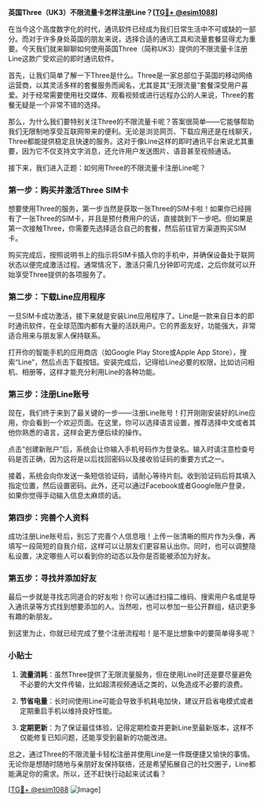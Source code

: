 **英国Three（UK3）不限流量卡怎样注册Line？[[TG💪+ @esim1088](https://t.me/s/esim1088)]**

在当今这个高度数字化的时代，通讯软件已经成为我们日常生活中不可或缺的一部分。而对于许多身处英国的朋友来说，选择合适的通讯工具和流量套餐显得尤为重要。今天我们就来聊聊如何使用英国Three（简称UK3）提供的不限流量卡注册Line这款广受欢迎的即时通讯软件。

首先，让我们简单了解一下Three是什么。Three是一家总部位于英国的移动网络运营商，以其灵活多样的套餐服务而闻名，尤其是其“无限流量”套餐深受用户喜爱。对于经常需要使用社交媒体、观看视频或进行远程办公的人来说，Three的套餐无疑是一个非常不错的选择。

那么，为什么我们要特别关注Three的不限流量卡呢？答案很简单——它能够帮助我们无限制地享受互联网带来的便利。无论是浏览网页、下载应用还是在线聊天，Three都能提供稳定且快速的服务。这对于像Line这样的即时通讯平台来说尤其重要，因为它不仅支持文字消息，还允许用户发送图片、语音甚至视频通话。

接下来，我们进入正题：如何用Three的不限流量卡注册Line呢？

### 第一步：购买并激活Three SIM卡

想要使用Three的服务，第一步当然是获取一张Three的SIM卡啦！如果你已经拥有了一张Three的SIM卡，并且是预付费用户的话，直接跳到下一步吧。但如果是第一次接触Three，你需要先选择适合自己的套餐，然后前往官方渠道购买SIM卡。

购买完成后，按照说明书上的指示将SIM卡插入你的手机中，并确保设备处于联网状态以便完成激活过程。通常情况下，激活只需几分钟即可完成，之后你就可以开始享受Three提供的各项服务了。

### 第二步：下载Line应用程序

一旦SIM卡成功激活，接下来就是安装Line应用程序了。Line是一款来自日本的即时通讯软件，在全球范围内都有大量的活跃用户。它的界面友好，功能强大，非常适合用来与朋友家人保持联系。

打开你的智能手机的应用商店（如Google Play Store或Apple App Store），搜索“Line”，然后点击下载按钮。安装完成后，记得给Line必要的权限，比如访问相机、相册等，这样才能充分利用Line的各种功能。

### 第三步：注册Line账号

现在，我们终于来到了最关键的一步——注册Line账号！打开刚刚安装好的Line应用，你会看到一个欢迎页面。在这里，你可以选择语言设置，推荐选择中文或者其他你熟悉的语言，这样会更方便后续的操作。

点击“创建新账户”后，系统会让你输入手机号码作为登录名。输入时请注意检查号码是否正确，因为这将是以后找回密码以及接收验证码的重要方式之一。

接着，系统会向你发送一条短信验证码，请耐心等待片刻。收到验证码后将其填入指定位置，然后设置密码。此外，还可以通过Facebook或者Google账户登录，如果你觉得手动输入信息太麻烦的话。

### 第四步：完善个人资料

成功注册Line账号后，别忘了完善个人信息哦！上传一张清晰的照片作为头像，再填写一段简短的自我介绍，这样可以让朋友们更容易认出你。同时，也可以调整隐私设置，决定哪些人可以看到你的动态以及你是否能被添加为好友。

### 第五步：寻找并添加好友

最后一步就是寻找志同道合的好友啦！你可以通过扫描二维码、搜索用户名或是导入通讯录等方式找到想要添加的人。当然啦，也可以参加一些公开群组，结识更多有趣的新朋友。

到这里为止，你就已经完成了整个注册流程啦！是不是比想象中的要简单得多呢？

### 小贴士

1. **流量消耗**：虽然Three提供了无限流量服务，但在使用Line时还是要尽量避免不必要的大文件传输，比如超清视频通话之类的，以免造成不必要的浪费。
   
2. **节省电量**：长时间使用Line可能会导致手机耗电加快，建议开启省电模式或者定期重启手机以维持良好性能。

3. **定期更新**：为了保证最佳体验，记得定期检查并更新Line至最新版本，这样不仅能修复已知问题，还能享受到最新的功能改进。

总之，通过Three的不限流量卡轻松注册并使用Line是一件既便捷又愉快的事情。无论你是想随时随地与亲朋好友保持联络，还是希望拓展自己的社交圈子，Line都能满足你的需求。所以，还不赶快行动起来试试看？

[[TG💪+ @esim1088](https://t.me/s/esim1088) ![Image](https://i.postimg.cc/4NQfJmqS/Snipaste-2025-05-13-00-14-12.png)]
